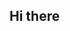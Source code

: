 ## Hi there 

<!--
**Emma-Coded/Emma-Coded** is a ✨ _special_ ✨ repository because her `README.md` (this file) appears on your GitHub profile.

- 🌱 I’m currently learning coding, and Greek.
- 🤔 I’m looking for help with nothing yet...
- 💬 Ask me about how long I have been coding.
- 📫 How to reach me: pls don't
- 😄 Pronouns: She/Her
- ⚡ Fun fact: I love horses
-->
